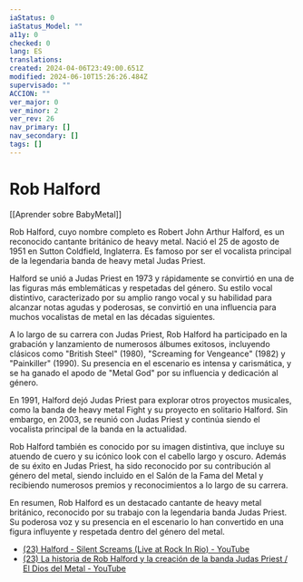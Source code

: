 ```yaml
---
iaStatus: 0
iaStatus_Model: ""
a11y: 0
checked: 0
lang: ES
translations: 
created: 2024-04-06T23:49:00.651Z
modified: 2024-06-10T15:26:26.484Z
supervisado: ""
ACCION: ""
ver_major: 0
ver_minor: 2
ver_rev: 26
nav_primary: []
nav_secondary: []
tags: []
---
```

# Rob Halford

[[Aprender sobre BabyMetal]]

Rob Halford, cuyo nombre completo es Robert John Arthur Halford, es un reconocido cantante británico de heavy metal. Nació el 25 de agosto de 1951 en Sutton Coldfield, Inglaterra. Es famoso por ser el vocalista principal de la legendaria banda de heavy metal Judas Priest.

Halford se unió a Judas Priest en 1973 y rápidamente se convirtió en una de las figuras más emblemáticas y respetadas del género. Su estilo vocal distintivo, caracterizado por su amplio rango vocal y su habilidad para alcanzar notas agudas y poderosas, se convirtió en una influencia para muchos vocalistas de metal en las décadas siguientes.

A lo largo de su carrera con Judas Priest, Rob Halford ha participado en la grabación y lanzamiento de numerosos álbumes exitosos, incluyendo clásicos como "British Steel" (1980), "Screaming for Vengeance" (1982) y "Painkiller" (1990). Su presencia en el escenario es intensa y carismática, y se ha ganado el apodo de "Metal God" por su influencia y dedicación al género.

En 1991, Halford dejó Judas Priest para explorar otros proyectos musicales, como la banda de heavy metal Fight y su proyecto en solitario Halford. Sin embargo, en 2003, se reunió con Judas Priest y continúa siendo el vocalista principal de la banda en la actualidad.

Rob Halford también es conocido por su imagen distintiva, que incluye su atuendo de cuero y su icónico look con el cabello largo y oscuro. Además de su éxito en Judas Priest, ha sido reconocido por su contribución al género del metal, siendo incluido en el Salón de la Fama del Metal y recibiendo numerosos premios y reconocimientos a lo largo de su carrera.

En resumen, Rob Halford es un destacado cantante de heavy metal británico, reconocido por su trabajo con la legendaria banda Judas Priest. Su poderosa voz y su presencia en el escenario lo han convertido en una figura influyente y respetada dentro del género del metal.

* [(23) Halford - Silent Screams (Live at Rock In Rio) - YouTube](https://www.youtube.com/watch?v=WF1bkHZi6v0&ab_channel=HalfordVEVO)
* [(23) La historia de Rob Halford y la creación de la banda Judas Priest / El Dios del Metal - YouTube](https://www.youtube.com/watch?v=GsiDvYLTU6M&ab_channel=ZONADEROCK%2FOFFICIAL)